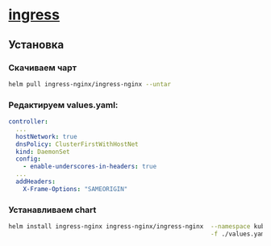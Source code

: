 # [ingress](https://kubernetes.github.io/ingress-nginx/deploy/#using-helm)

## Установка 

### Скачиваем чарт

```bash
helm pull ingress-nginx/ingress-nginx --untar
```

### Редактируем values.yaml:

```yaml
controller:
  ...
  hostNetwork: true
  dnsPolicy: ClusterFirstWithHostNet
  kind: DaemonSet
  config:
    - enable-underscores-in-headers: true
  ...
  addHeaders:
    X-Frame-Options: "SAMEORIGIN"
```

### Устанавливаем chart

```bash
helm install ingress-nginx ingress-nginx/ingress-nginx  --namespace kube-system \
                                                        -f ./values.yaml
```
